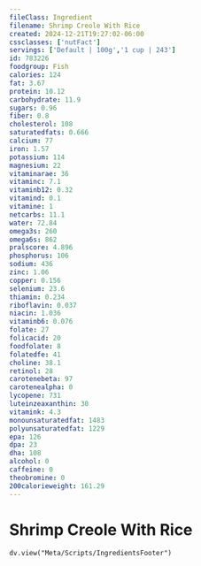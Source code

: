 ```yaml
---
fileClass: Ingredient
filename: Shrimp Creole With Rice
created: 2024-12-21T19:27:02-06:00
cssclasses: ['nutFact']
servings: ['Default | 100g','1 cup | 243']
id: 783226
foodgroup: Fish
calories: 124
fat: 3.67
protein: 10.12
carbohydrate: 11.9
sugars: 0.96
fiber: 0.8
cholesterol: 108
saturatedfats: 0.666
calcium: 77
iron: 1.57
potassium: 114
magnesium: 22
vitaminarae: 36
vitaminc: 7.1
vitaminb12: 0.32
vitamind: 0.1
vitamine: 1
netcarbs: 11.1
water: 72.84
omega3s: 260
omega6s: 862
pralscore: 4.896
phosphorus: 106
sodium: 436
zinc: 1.06
copper: 0.156
selenium: 23.6
thiamin: 0.234
riboflavin: 0.037
niacin: 1.036
vitaminb6: 0.076
folate: 27
folicacid: 20
foodfolate: 8
folatedfe: 41
choline: 38.1
retinol: 28
carotenebeta: 97
carotenealpha: 0
lycopene: 731
luteinzeaxanthin: 30
vitamink: 4.3
monounsaturatedfat: 1483
polyunsaturatedfat: 1229
epa: 126
dpa: 23
dha: 108
alcohol: 0
caffeine: 0
theobromine: 0
200calorieweight: 161.29
---
```


# Shrimp Creole With Rice

```dataviewjs
dv.view("Meta/Scripts/IngredientsFooter")
```